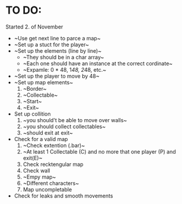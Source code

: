 # TO DO:
Started 2. of November
- ~Use get next line to parce a map~
- ~Set up a stuct for the player~
- ~Set up the elements (line by line)~
	- ~They should be in a char array~
	- ~Each one should have an instance at the correct cordinate~
	- ~Expamle: 0 * 48, 1*48, 2*48, etc.~
- ~Set up the player to move by 48~
- ~Set up map elements~
	1. ~Border~
	2. ~Collectable~
	3. ~Start~
	4. ~Exit~
- Set up collition
	1. ~you should't be able to move over walls~
	2. ~you should collect collectables~
	3. ~should exit at exit~
- Check for a valid map
	1. ~Check extention (.bar)~
	2. ~At least 1 Collectable (C) and no more that one player (P) and exit(E)~
	3. Check recktengular map
	4. Check wall
	5. ~Empy map~
	6. ~Different characters~
	7. Map uncompletable
- Check for leaks and smooth movements